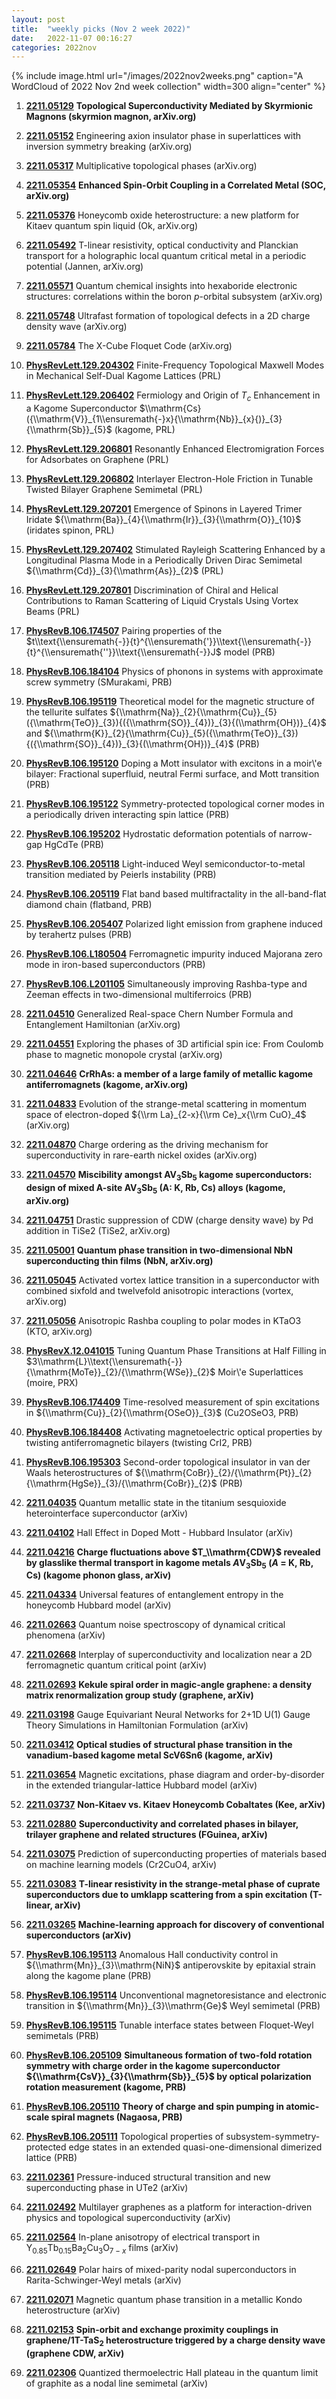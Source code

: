 ```yaml
---
layout: post
title:  "weekly picks (Nov 2 week 2022)"
date:   2022-11-07 00:16:27
categories: 2022nov
---
```


{% include image.html url="/images/2022nov2weeks.png" caption="A WordCloud of 2022 Nov 2nd week collection" width=300 align="center" %}



1. **[2211.05129](http://arxiv.org/abs/2211.05129)** **Topological Superconductivity Mediated by Skyrmionic Magnons (skyrmion magnon, arXiv.org)**

1. **[2211.05152](http://arxiv.org/abs/2211.05152)** Engineering axion insulator phase in superlattices with inversion symmetry breaking (arXiv.org)

1. **[2211.05317](http://arxiv.org/abs/2211.05317)** Multiplicative topological phases (arXiv.org)

1. **[2211.05354](http://arxiv.org/abs/2211.05354)** **Enhanced Spin-Orbit Coupling in a Correlated Metal (SOC, arXiv.org)**

1. **[2211.05376](http://arxiv.org/abs/2211.05376)** Honeycomb oxide heterostructure: a new platform for Kitaev quantum spin liquid (Ok, arXiv.org)

1. **[2211.05492](http://arxiv.org/abs/2211.05492)** T-linear resistivity, optical conductivity and Planckian transport for a holographic local quantum critical metal in a periodic potential (Jannen, arXiv.org)

1. **[2211.05571](http://arxiv.org/abs/2211.05571)** Quantum chemical insights into hexaboride electronic structures: correlations within the boron $p$-orbital subsystem (arXiv.org)

1. **[2211.05748](http://arxiv.org/abs/2211.05748)** Ultrafast formation of topological defects in a 2D charge density wave (arXiv.org)

1. **[2211.05784](http://arxiv.org/abs/2211.05784)** The X-Cube Floquet Code (arXiv.org)

1. **[PhysRevLett.129.204302](https://link.aps.org/doi/10.1103/PhysRevLett.129.204302)** Finite-Frequency Topological Maxwell Modes in Mechanical Self-Dual Kagome Lattices (PRL)

1. **[PhysRevLett.129.206402](https://link.aps.org/doi/10.1103/PhysRevLett.129.206402)** Fermiology and Origin of ${T}_{c}$ Enhancement in a Kagome Superconductor $\\mathrm{Cs}({\\mathrm{V}}_{1\\ensuremath{-}x}{\\mathrm{Nb}}_{x}{)}_{3}{\\mathrm{Sb}}_{5}$ (kagome, PRL)

1. **[PhysRevLett.129.206801](https://link.aps.org/doi/10.1103/PhysRevLett.129.206801)** Resonantly Enhanced Electromigration Forces for Adsorbates on Graphene (PRL)

1. **[PhysRevLett.129.206802](https://link.aps.org/doi/10.1103/PhysRevLett.129.206802)** Interlayer Electron-Hole Friction in Tunable Twisted Bilayer Graphene Semimetal (PRL)

1. **[PhysRevLett.129.207201](https://link.aps.org/doi/10.1103/PhysRevLett.129.207201)** Emergence of Spinons in Layered Trimer Iridate ${\\mathrm{Ba}}_{4}{\\mathrm{Ir}}_{3}{\\mathrm{O}}_{10}$ (iridates spinon, PRL)

1. **[PhysRevLett.129.207402](https://link.aps.org/doi/10.1103/PhysRevLett.129.207402)** Stimulated Rayleigh Scattering Enhanced by a Longitudinal Plasma Mode in a Periodically Driven Dirac Semimetal ${\\mathrm{Cd}}_{3}{\\mathrm{As}}_{2}$ (PRL)

1. **[PhysRevLett.129.207801](https://link.aps.org/doi/10.1103/PhysRevLett.129.207801)** Discrimination of Chiral and Helical Contributions to Raman Scattering of Liquid Crystals Using Vortex Beams (PRL)

1. **[PhysRevB.106.174507](https://link.aps.org/doi/10.1103/PhysRevB.106.174507)** Pairing properties of the $t\\text{\\ensuremath{-}}{t}^{\\ensuremath{'}}\\text{\\ensuremath{-}}{t}^{\\ensuremath{''}}\\text{\\ensuremath{-}}J$ model (PRB)

1. **[PhysRevB.106.184104](https://link.aps.org/doi/10.1103/PhysRevB.106.184104)** Physics of phonons in systems with approximate screw symmetry (SMurakami, PRB)

1. **[PhysRevB.106.195119](https://link.aps.org/doi/10.1103/PhysRevB.106.195119)** Theoretical model for the magnetic structure of the tellurite sulfates ${\\mathrm{Na}}_{2}{\\mathrm{Cu}}_{5}({\\mathrm{TeO}}_{3}){({\\mathrm{SO}}_{4})}_{3}{(\\mathrm{OH})}_{4}$ and ${\\mathrm{K}}_{2}{\\mathrm{Cu}}_{5}({\\mathrm{TeO}}_{3}){({\\mathrm{SO}}_{4})}_{3}{(\\mathrm{OH})}_{4}$ (PRB)

1. **[PhysRevB.106.195120](https://link.aps.org/doi/10.1103/PhysRevB.106.195120)** Doping a Mott insulator with excitons in a moir\\'e bilayer: Fractional superfluid, neutral Fermi surface, and Mott transition (PRB)

1. **[PhysRevB.106.195122](https://link.aps.org/doi/10.1103/PhysRevB.106.195122)** Symmetry-protected topological corner modes in a periodically driven interacting spin lattice (PRB)

1. **[PhysRevB.106.195202](https://link.aps.org/doi/10.1103/PhysRevB.106.195202)** Hydrostatic deformation potentials of narrow-gap HgCdTe (PRB)

1. **[PhysRevB.106.205118](https://link.aps.org/doi/10.1103/PhysRevB.106.205118)** Light-induced Weyl semiconductor-to-metal transition mediated by Peierls instability (PRB)

1. **[PhysRevB.106.205119](https://link.aps.org/doi/10.1103/PhysRevB.106.205119)** Flat band based multifractality in the all-band-flat diamond chain (flatband, PRB)

1. **[PhysRevB.106.205407](https://link.aps.org/doi/10.1103/PhysRevB.106.205407)** Polarized light emission from graphene induced by terahertz pulses (PRB)

1. **[PhysRevB.106.L180504](https://link.aps.org/doi/10.1103/PhysRevB.106.L180504)** Ferromagnetic impurity induced Majorana zero mode in iron-based superconductors (PRB)

1. **[PhysRevB.106.L201105](https://link.aps.org/doi/10.1103/PhysRevB.106.L201105)** Simultaneously improving Rashba-type and Zeeman effects in two-dimensional multiferroics (PRB)




1. **[2211.04510](http://arxiv.org/abs/2211.04510)** Generalized Real-space Chern Number Formula and Entanglement Hamiltonian (arXiv.org)

1. **[2211.04551](http://arxiv.org/abs/2211.04551)** Exploring the phases of 3D artificial spin ice: From Coulomb phase to magnetic monopole crystal (arXiv.org)

1. **[2211.04646](http://arxiv.org/abs/2211.04646)** **CrRhAs: a member of a large family of metallic kagome antiferromagnets (kagome, arXiv.org)**

1. **[2211.04833](http://arxiv.org/abs/2211.04833)** Evolution of the strange-metal scattering in momentum space of electron-doped ${\\rm La}_{2-x}{\\rm Ce}_x{\\rm CuO}_4$ (arXiv.org)

1. **[2211.04870](http://arxiv.org/abs/2211.04870)** Charge ordering as the driving mechanism for superconductivity in rare-earth nickel oxides (arXiv.org)

1. **[2211.04570](http://arxiv.org/abs/2211.04570)** **Miscibility amongst AV$_3$Sb$_5$ kagome superconductors: design of mixed A-site AV$_3$Sb$_5$ (A: K, Rb, Cs) alloys (kagome, arXiv.org)**

1. **[2211.04751](http://arxiv.org/abs/2211.04751)** Drastic suppression of CDW (charge density wave) by Pd addition in TiSe2 (TiSe2, arXiv.org)

1. **[2211.05001](http://arxiv.org/abs/2211.05001)** **Quantum phase transition in two-dimensional NbN superconducting thin films (NbN, arXiv.org)**

1. **[2211.05045](http://arxiv.org/abs/2211.05045)** Activated vortex lattice transition in a superconductor with combined sixfold and twelvefold anisotropic interactions (vortex, arXiv.org)

1. **[2211.05056](http://arxiv.org/abs/2211.05056)** Anisotropic Rashba coupling to polar modes in KTaO3 (KTO, arXiv.org)

1. **[PhysRevX.12.041015](https://link.aps.org/doi/10.1103/PhysRevX.12.041015)** Tuning Quantum Phase Transitions at Half Filling in $3\\mathrm{L}\\text{\\ensuremath{-}}{\\mathrm{MoTe}}_{2}/{\\mathrm{WSe}}_{2}$ Moir\\'e Superlattices (moire, PRX)

1. **[PhysRevB.106.174409](https://link.aps.org/doi/10.1103/PhysRevB.106.174409)** Time-resolved measurement of spin excitations in ${\\mathrm{Cu}}_{2}{\\mathrm{OSeO}}_{3}$ (Cu2OSeO3, PRB)

1. **[PhysRevB.106.184408](https://link.aps.org/doi/10.1103/PhysRevB.106.184408)** Activating magnetoelectric optical properties by twisting antiferromagnetic bilayers (twisting CrI2, PRB)

1. **[PhysRevB.106.195303](https://link.aps.org/doi/10.1103/PhysRevB.106.195303)** Second-order topological insulator in van der Waals heterostructures of ${\\mathrm{CoBr}}_{2}/{\\mathrm{Pt}}_{2}{\\mathrm{HgSe}}_{3}/{\\mathrm{CoBr}}_{2}$ (PRB)




1. **[2211.04035](http://arxiv.org/abs/2211.04035)** Quantum metallic state in the titanium sesquioxide heterointerface superconductor (arXiv)

1. **[2211.04102](http://arxiv.org/abs/2211.04102)** Hall Effect in Doped Mott - Hubbard Insulator (arXiv)

1. **[2211.04216](http://arxiv.org/abs/2211.04216)** **Charge fluctuations above $T_\\mathrm{CDW}$ revealed by glasslike thermal transport in kagome metals $A$V$_3$Sb$_5$ ($A$ = K, Rb, Cs) (kagome phonon glass, arXiv)**

1. **[2211.04334](http://arxiv.org/abs/2211.04334)** Universal features of entanglement entropy in the honeycomb Hubbard model (arXiv)


1. **[2211.02663](http://arxiv.org/abs/2211.02663)** Quantum noise spectroscopy of dynamical critical phenomena (arXiv)

1. **[2211.02668](http://arxiv.org/abs/2211.02668)** Interplay of superconductivity and localization near a 2D ferromagnetic quantum critical point (arXiv)

1. **[2211.02693](http://arxiv.org/abs/2211.02693)** **Kekule spiral order in magic-angle graphene: a density matrix renormalization group study (graphene, arXiv)**

1. **[2211.03198](http://arxiv.org/abs/2211.03198)** Gauge Equivariant Neural Networks for 2+1D U(1) Gauge Theory Simulations in Hamiltonian Formulation (arXiv)

1. **[2211.03412](http://arxiv.org/abs/2211.03412)** **Optical studies of structural phase transition in the vanadium-based kagome metal ScV6Sn6 (kagome, arXiv)**

1. **[2211.03654](http://arxiv.org/abs/2211.03654)** Magnetic excitations, phase diagram and order-by-disorder in the extended triangular-lattice Hubbard model (arXiv)

1. **[2211.03737](http://arxiv.org/abs/2211.03737)** **Non-Kitaev vs. Kitaev Honeycomb Cobaltates (Kee, arXiv)**

1. **[2211.02880](http://arxiv.org/abs/2211.02880)** **Superconductivity and correlated phases in bilayer, trilayer graphene and related structures (FGuinea, arXiv)**

1. **[2211.03075](http://arxiv.org/abs/2211.03075)** Prediction of superconducting properties of materials based on machine learning models (Cr2CuO4, arXiv)

1. **[2211.03083](http://arxiv.org/abs/2211.03083)** **T-linear resistivity in the strange-metal phase of cuprate superconductors due to umklapp scattering from a spin excitation (T-linear, arXiv)**

1. **[2211.03265](http://arxiv.org/abs/2211.03265)** **Machine-learning approach for discovery of conventional superconductors (arXiv)**




1. **[PhysRevB.106.195113](https://link.aps.org/doi/10.1103/PhysRevB.106.195113)** Anomalous Hall conductivity control in ${\\mathrm{Mn}}_{3}\\mathrm{NiN}$ antiperovskite by epitaxial strain along the kagome plane (PRB)

1. **[PhysRevB.106.195114](https://link.aps.org/doi/10.1103/PhysRevB.106.195114)** Unconventional magnetoresistance and electronic transition in ${\\mathrm{Mn}}_{3}\\mathrm{Ge}$ Weyl semimetal (PRB)

1. **[PhysRevB.106.195115](https://link.aps.org/doi/10.1103/PhysRevB.106.195115)** Tunable interface states between Floquet-Weyl semimetals (PRB)

1. **[PhysRevB.106.205109](https://link.aps.org/doi/10.1103/PhysRevB.106.205109)** **Simultaneous formation of two-fold rotation symmetry with charge order in the kagome superconductor ${\\mathrm{CsV}}_{3}{\\mathrm{Sb}}_{5}$ by optical polarization rotation measurement (kagome, PRB)**

1. **[PhysRevB.106.205110](https://link.aps.org/doi/10.1103/PhysRevB.106.205110)** **Theory of charge and spin pumping in atomic-scale spiral magnets (Nagaosa, PRB)**

1. **[PhysRevB.106.205111](https://link.aps.org/doi/10.1103/PhysRevB.106.205111)** Topological properties of subsystem-symmetry-protected edge states in an extended quasi-one-dimensional dimerized lattice (PRB)



1. **[2211.02361](http://arxiv.org/abs/2211.02361)** Pressure-induced structural transition and new superconducting phase in UTe2 (arXiv)

1. **[2211.02492](http://arxiv.org/abs/2211.02492)** Multilayer graphenes as a platform for interaction-driven physics and topological superconductivity (arXiv)

1. **[2211.02564](http://arxiv.org/abs/2211.02564)** In-plane anisotropy of electrical transport in Y$_{0.85}$Tb$_{0.15}$Ba$_2$Cu$_3$O$_{7-x}$ films (arXiv)

1. **[2211.02649](http://arxiv.org/abs/2211.02649)** Polar hairs of mixed-parity nodal superconductors in Rarita-Schwinger-Weyl metals (arXiv)

1. **[2211.02071](http://arxiv.org/abs/2211.02071)** Magnetic quantum phase transition in a metallic Kondo heterostructure (arXiv)

1. **[2211.02153](http://arxiv.org/abs/2211.02153)** **Spin-orbit and exchange proximity couplings in graphene/1T-TaS$_2$ heterostructure triggered by a charge density wave (graphene CDW, arXiv)**

1. **[2211.02306](http://arxiv.org/abs/2211.02306)** Quantized thermoelectric Hall plateau in the quantum limit of graphite as a nodal line semimetal (arXiv)









